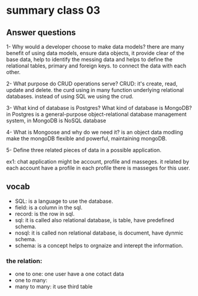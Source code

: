 # summary class 03

## Answer questions
1- Why would a developer choose to make data models?
there are many benefit of using data models, ensure data objects, it provide clear of the base data, help to identify the messing data and helps to define the relational tables, primary and foreign keys.
to connect the data with each other.

2- What purpose do CRUD operations serve?
CRUD: it's create, read, update and delete.
the curd using in many function underlying relational databases. instead of using SQL we using the crud.

3- What kind of database is Postgres? What kind of database is MongoDB?
in Postgres is a general-purpose object-relational database management system, in MongoDB is NoSQL database

4- What is Mongoose and why do we need it?
is an object data modling 
make the mongoDB flexible and powerful, maintaining mongoDB.

5- Define three related pieces of data in a possible application.

ex1: chat application might be account, profile and masseges. it related by each account have a profile in each profile there is masseges for this user.

## vocab
- SQL: is a language to use the database.
- field: is a column in the sql.
- record: is the row in sql.
- sql: it is called also relational database, is table, have predefined schema.
- nosql: it is called non relational database, is document, have dynmic schema.
- schema: is a concept helps to orgnaize and interept the information.

### the relation: 
- one to one: one user have a one cotact data  
- one to many:
- many to many: it use third table

